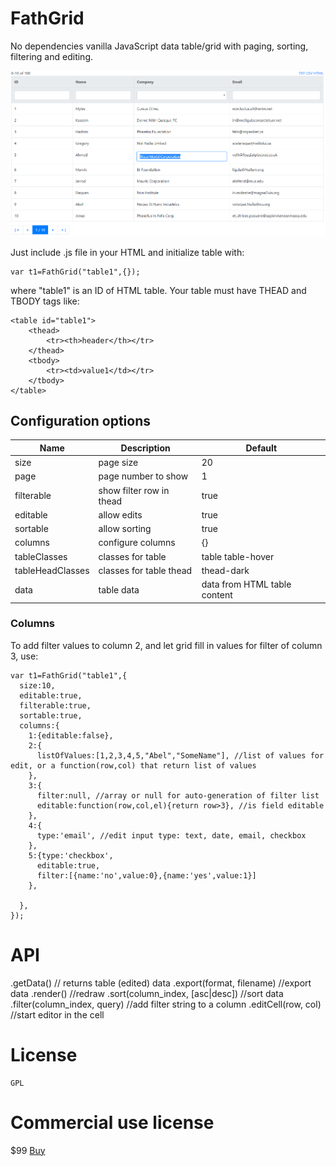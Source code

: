# FathGrid
No dependencies vanilla JavaScript data table/grid with paging, sorting, filtering and editing.

![Sample screenshot](/fathgrid.png)

Just include .js file in your HTML and initialize table with:

    var t1=FathGrid("table1",{});

where "table1" is an ID of HTML table. Your table must have THEAD and TBODY tags like:

    <table id="table1">
        <thead>
            <tr><th>header</th></tr>
        </thead>
        <tbody>
            <tr><td>value1</td></tr>
        </tbody>
    </table>

## Configuration options
<table><thead><tr><th>Name</th><th>Description</th><th>Default</th></tr></thead>
<tbody>
<tr><td>size</td><td>page size</td><td>20</td></tr>
<tr><td>page</td><td>page number to show</td><td>1</td></tr>
<tr><td>filterable</td><td>show filter row in thead</td><td>true</td></tr>
<tr><td>editable</td><td>allow edits</td><td>true</td></tr>
<tr><td>sortable</td><td>allow sorting</td><td>true</td></tr>
<tr><td>columns</td><td>configure columns</td><td>{}</td></tr>
<tr><td>tableClasses</td><td>classes for table</td><td>table table-hover</td></tr>
<tr><td>tableHeadClasses</td><td>classes for table thead</td><td>thead-dark</td></tr>
<tr><td>data</td><td>table data</td><td>data from HTML table content</td></tr>
</tbody>
</table>

### Columns
To add filter values to column 2, and let grid fill in values for filter of column 3, use:

    var t1=FathGrid("table1",{
      size:10,
      editable:true,
      filterable:true,
      sortable:true,
      columns:{
        1:{editable:false},
        2:{
          listOfValues:[1,2,3,4,5,"Abel","SomeName"], //list of values for edit, or a function(row,col) that return list of values
        },
        3:{
          filter:null, //array or null for auto-generation of filter list
          editable:function(row,col,el){return row>3}, //is field editable
        },
        4:{
          type:'email', //edit input type: text, date, email, checkbox
        },
        5:{type:'checkbox',
          editable:true,
          filter:[{name:'no',value:0},{name:'yes',value:1}]
        },

      },
    });

# API
  .getData() // returns table (edited) data 
  .export(format, filename) //export data
  .render() //redraw
  .sort(column_index, [asc|desc]) //sort data
  .filter(column_index, query) //add filter string to a column
  .editCell(row, col) //start editor in the cell
 
# License
    GPL

# Commercial use license
$99 <a href="https://checkout.bluesnap.com/buynow/checkout?sku3644722=1&storeid=9104">Buy</a>


